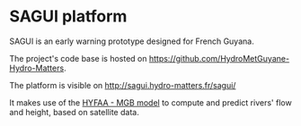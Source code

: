 # SAGUI platform

SAGUI is an early warning prototype designed for French Guyana.

The project's code base is hosted on https://github.com/HydroMetGuyane-Hydro-Matters.

The platform is visible on http://sagui.hydro-matters.fr/sagui/

It makes use of the [HYFAA - MGB model](https://github.com/OMP-IRD/hyfaa-scheduler) to compute and predict rivers' flow and height, based on satellite data.

